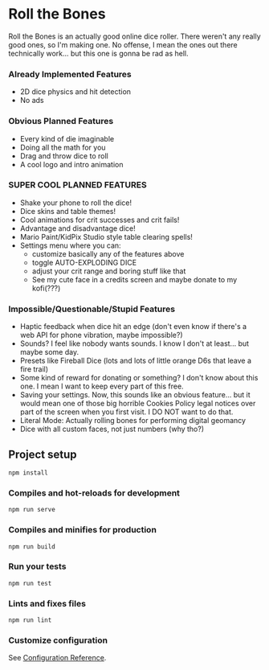 # Roll the Bones

Roll the Bones is an actually good online dice roller. There weren't any really good ones, so I'm making one. No offense, I mean the ones out there technically work... but this one is gonna be rad as hell.

### Already Implemented Features

 - 2D dice physics and hit detection
 - No ads

### Obvious Planned Features

 - Every kind of die imaginable
 - Doing all the math for you
 - Drag and throw dice to roll
 - A cool logo and intro animation

### SUPER COOL PLANNED FEATURES

 - Shake your phone to roll the dice!
 - Dice skins and table themes!
 - Cool animations for crit successes and crit fails!
 - Advantage and disadvantage dice!
 - Mario Paint/KidPix Studio style table clearing spells!
 - Settings menu where you can:
   - customize basically any of the features above
   - toggle AUTO-EXPLODING DICE
   - adjust your crit range and boring stuff like that
   - See my cute face in a credits screen and maybe donate to my kofi(???)

### Impossible/Questionable/Stupid Features

 - Haptic feedback when dice hit an edge (don't even know if there's a web API for phone vibration, maybe impossible?)
 - Sounds? I feel like nobody wants sounds. I know I don't at least... but maybe some day.
 - Presets like Fireball Dice (lots and lots of little orange D6s that leave a fire trail)
 - Some kind of reward for donating or something? I don't know about this one. I mean I want to keep every part of this free.
 - Saving your settings. Now, this sounds like an obvious feature... but it would mean one of those big horrible Cookies Policy legal notices over part of the screen when you first visit. I DO NOT want to do that.
 - Literal Mode: Actually rolling bones for performing digital geomancy
 - Dice with all custom faces, not just numbers (why tho?)

## Project setup
```
npm install
```

### Compiles and hot-reloads for development
```
npm run serve
```

### Compiles and minifies for production
```
npm run build
```

### Run your tests
```
npm run test
```

### Lints and fixes files
```
npm run lint
```

### Customize configuration
See [Configuration Reference](https://cli.vuejs.org/config/).
